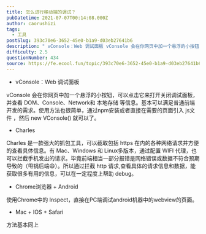 ```yaml
---
title: 怎么进行移动端的调试？
pubDatetime: 2021-07-07T00:14:08.000Z
author: caorushizi
tags:
  - 工具
postSlug: 393c70e6-3652-45e0-b1a9-d03eb27641b6
description: " vConsole：Web 调试面板 vConsole 会在你网页中加一个悬浮的小按钮，可以点击它来打开关闭调试面板，并查看 DOM、Console、Network和 本地存储 等信息。基本可以满足普通前端开发的需求。使用方法也很简单，通过npm安装或者直接在需要的页面引入 js文件 ，然后 new VConsole() 就可以了。 Charles Charles 是一款强大的抓包工具，可以截取包"
difficulty: 2.5
questionNumber: 434
source: https://fe.ecool.fun/topic/393c70e6-3652-45e0-b1a9-d03eb27641b6
---
```


- vConsole：Web 调试面板

vConsole 会在你网页中加一个悬浮的小按钮，可以点击它来打开关闭调试面板，并查看 DOM、Console、Network和 本地存储 等信息。基本可以满足普通前端开发的需求。使用方法也很简单，通过npm安装或者直接在需要的页面引入 js文件 ，然后 new VConsole() 就可以了。

- Charles

Charles 是一款强大的抓包工具，可以截取包括 https 在内的各种网络请求并方便的查看具体信息。有 Mac、Windows 和 Linux多版本，通过配置 WIFI 代理，也可以拦截手机发出的请求。毕竟前端相当一部分报错是网络错误或数据不符合预期导致的（甩锅后端😄）。所以通过拦截 http 请求,查看具体的请求信息和数据，能获取很多有用的信息，可以在一定程度上帮助 debug。

- Chrome浏览器 + Android

使用Chrome中的 Inspect，直接在PC端调试android机器中的webview的页面。

- Mac + IOS + Safari

方法基本同上
